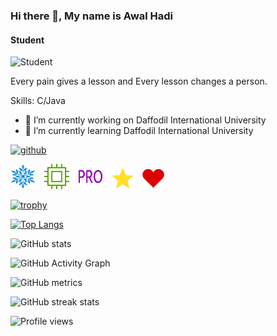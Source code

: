 ### Hi there 👋, My name is Awal Hadi
#### Student
![Student](https://arturssmirnovs.github.io/github-profile-readme-generator/images/banner.png)

Every pain gives a lesson and Every lesson changes a person.

Skills: C/Java

- 🔭 I’m currently working on Daffodil International University 
- 🌱 I’m currently learning Daffodil International University 


[<img src='https://cdn.jsdelivr.net/npm/simple-icons@3.0.1/icons/github.svg' alt='github' height='40'>](https://github.com/hadi5345)  

<a href='https://archiveprogram.github.com/'><img src='https://raw.githubusercontent.com/acervenky/animated-github-badges/master/assets/acbadge.gif' width='40' height='40'></a> <a href='https://docs.github.com/en/developers'><img src='https://raw.githubusercontent.com/acervenky/animated-github-badges/master/assets/devbadge.gif' width='40' height='40'></a> <a href='https://github.com/pricing'><img src='https://raw.githubusercontent.com/acervenky/animated-github-badges/master/assets/pro.gif' width='40' height='40'></a> <a href='https://stars.github.com/'><img src='https://raw.githubusercontent.com/acervenky/animated-github-badges/master/assets/starbadge.gif' width='35' height='35'></a> <a href='https://docs.github.com/en/github/supporting-the-open-source-community-with-github-sponsors'><img src='https://raw.githubusercontent.com/acervenky/animated-github-badges/master/assets/sponsorbadge.gif' width='35' height='35'></a> 

[![trophy](https://github-profile-trophy.vercel.app/?username=hadi5345)](https://github.com/ryo-ma/github-profile-trophy)

[![Top Langs](https://github-readme-stats.vercel.app/api/top-langs/?username=hadi5345)](https://github.com/anuraghazra/github-readme-stats)

![GitHub stats](https://github-readme-stats.vercel.app/api?username=hadi5345&show_icons=true&count_private=true)  

![GitHub Activity Graph](https://activity-graph.herokuapp.com/graph?username=hadi5345)  

![GitHub metrics](https://metrics.lecoq.io/hadi5345)  

![GitHub streak stats](https://streak-stats.demolab.com/?user=hadi5345)  

![Profile views](https://gpvc.arturio.dev/hadi5345)  
